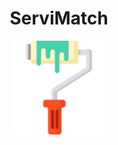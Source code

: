 <div align="center">
    <h1>ServiMatch</h1>
    <a>
        <img width="150" src="https://github.com/UTN-FRBA-Mobile/ServiMatch/blob/main/app/src/main/res/drawable/img.png" alt="ServiMatch"/>
    </a>
</div>
<br/>
